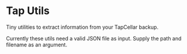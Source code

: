 # Tap Utils

Tiny utilities to extract information from your TapCellar backup.

Currently these utils need a valid JSON file as input. Supply the path and filename as an argument.